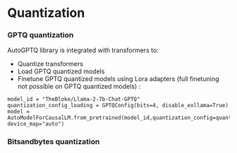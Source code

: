 # Quantization

###  GPTQ quantization

AutoGPTQ library is integrated with transformers to:
- Quantize transformers
- Load GPTQ quantized models
- Finetune GPTQ quantized models using Lora adapters (full finetuning not possible on GPTQ quantized models) :

```
model_id = "TheBloke/Llama-2-7b-Chat-GPTQ"
quantization_config_loading = GPTQConfig(bits=4, disable_exllama=True)
model = AutoModelForCausalLM.from_pretrained(model_id,quantization_config=quantization_config_loading, device_map="auto")
```

###  Bitsandbytes quantization
